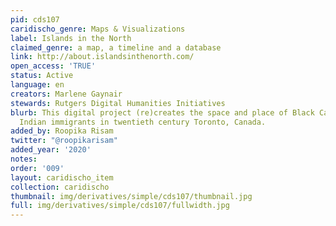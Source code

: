 ```yaml
---
pid: cds107
caridischo_genre: Maps & Visualizations
label: Islands in the North
claimed_genre: a map, a timeline and a database
link: http://about.islandsinthenorth.com/
open_access: 'TRUE'
status: Active
language: en
creators: Marlene Gaynair
stewards: Rutgers Digital Humanities Initiatives
blurb: This digital project (re)creates the space and place of Black Canadian/West
  Indian immigrants in twentieth century Toronto, Canada.
added_by: Roopika Risam
twitter: "@roopikarisam"
added_year: '2020'
notes: 
order: '009'
layout: caridischo_item
collection: caridischo
thumbnail: img/derivatives/simple/cds107/thumbnail.jpg
full: img/derivatives/simple/cds107/fullwidth.jpg
---
```

